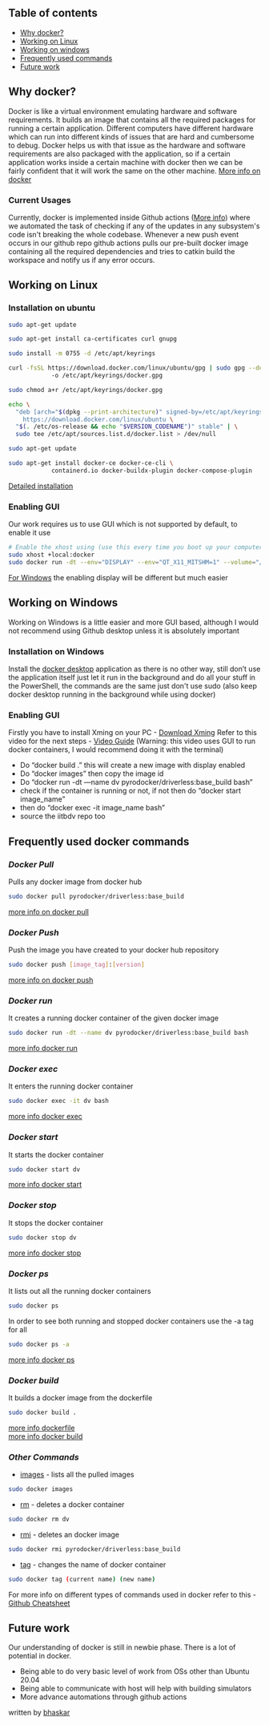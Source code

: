## Table of contents
* [Why docker?](#why-docker)
* [Working on Linux](#working-on-linux)
* [Working on windows](#working-on-windows)
* [Frequently used commands](#frequently-used-docker-commands)
* [Future work](#future-work)


## Why docker?
Docker is like a virtual environment emulating hardware and software requirements. It builds an image that contains all the required packages for running a certain application. Different computers have different hardware which can run into different kinds of issues that are hard and cumbersome to debug. Docker helps us with that issue as the hardware and software requirements are also packaged with the application, so if a certain application works inside a certain machine with docker then we can be fairly confident that it will work the same on the other machine.
[More info on docker](https://www.docker.com/what-docker#copy1) 

### Current Usages
Currently, docker is implemented inside Github actions ([More info](https://github.com/features/actions)) where we automated the task of checking if any of the updates in any subsystem's code isn't breaking the whole codebase. Whenever a new push event occurs in our github repo github actions pulls our pre-built docker image containing all the required dependencies and tries to catkin build the workspace and notify us if any error occurs.

## Working on Linux
### Installation on ubuntu
```sh
sudo apt-get update

sudo apt-get install ca-certificates curl gnupg

sudo install -m 0755 -d /etc/apt/keyrings

curl -fsSL https://download.docker.com/linux/ubuntu/gpg | sudo gpg --dearmor \ 
			-o /etc/apt/keyrings/docker.gpg

sudo chmod a+r /etc/apt/keyrings/docker.gpg

echo \
  "deb [arch="$(dpkg --print-architecture)" signed-by=/etc/apt/keyrings/docker.gpg] \
	https://download.docker.com/linux/ubuntu \
  "$(. /etc/os-release && echo "$VERSION_CODENAME")" stable" | \
  sudo tee /etc/apt/sources.list.d/docker.list > /dev/null

sudo apt-get update

sudo apt-get install docker-ce docker-ce-cli \
			containerd.io docker-buildx-plugin docker-compose-plugin
```
[Detailed installation](https://docs.docker.com/engine/install/ubuntu/)
### Enabling GUI
Our work requires us to use GUI which is not supported by default, to enable it use
```sh
# Enable the xhost using (use this every time you boot up your computer)
sudo xhost +local:docker
sudo docker run -dt --env="DISPLAY" --env="QT_X11_MITSHM=1" --volume="/tmp/.X11-unix:/tmp/.X11-unix:rw" \ --device=/dev/dri:/dev/dri --name dv pyrodocker/driverless:base_build bash
```
[For Windows](#installation-on-windows) the enabling display will be different but much easier 

## Working on Windows
Working on Windows is a little easier and more GUI based, although I would not recommend using Github desktop unless it is absolutely important 
### Installation on Windows
Install the [docker desktop](https://docs.docker.com/desktop/install/windows-install/) application as there is no other way, still don’t use the application itself just let it run in the background and do all your stuff in the PowerShell, the commands are the same just don't use sudo (also keep docker desktop running in the background while using docker)
### Enabling GUI
Firstly you have to install Xming on your PC - [Download Xming](https://sourceforge.net/projects/xming/)
Refer to this video for the next steps - [Video Guide](https://youtu.be/BDilFZ9C9mw?t=23) (Warning: this video uses GUI to run docker containers, I would recommend doing it with the terminal)
- Do “docker build .” this will create a new image with display enabled
- Do “docker images” then copy the image id
- Do “docker run -dt —name dv pyrodocker/driverless:base_build bash”
- check if the container is running or not, if not then do “docker start image_name”
- then do “docker exec -it image_name bash”
- source the iitbdv repo too

## Frequently used docker commands

### *Docker Pull*
Pulls any docker image from docker hub
```sh
sudo docker pull pyrodocker/driverless:base_build
```
[more info on docker pull](https://docs.docker.com/engine/reference/commandline/pull)


### *Docker Push*
Push the image you have created to your docker hub repository
```sh
sudo docker push [image_tag]:[version]
```
[more info on docker push](https://docs.docker.com/engine/reference/commandline/push)


### *Docker run*
It creates a running docker container of the given docker image
```sh
sudo docker run -dt --name dv pyrodocker/driverless:base_build bash
```
[more info docker run](https://docs.docker.com/engine/reference/commandline/run)


### *Docker exec*
It enters the running docker container
```sh
sudo docker exec -it dv bash
```
[more info docker exec](https://docs.docker.com/engine/reference/commandline/exec)


### *Docker start*
It starts the docker container
```sh
sudo docker start dv
```
[more info docker start](https://docs.docker.com/engine/reference/commandline/start)


### *Docker stop*
It stops the docker container
```sh
sudo docker stop dv
```
[more info docker stop](https://docs.docker.com/engine/reference/commandline/stop)


### *Docker ps*
It lists out all the running docker containers
```sh
sudo docker ps
```
In order to see both running and stopped docker containers use the -a tag for all
```sh
sudo docker ps -a
```
[more info docker ps](https://docs.docker.com/engine/reference/commandline/ps)


### *Docker build*
It builds a docker image from the dockerfile
```sh
sudo docker build .
```
[more info dockerfile](https://docs.docker.com/engine/reference/builder/) \
[more info docker build](https://docs.docker.com/engine/reference/commandline/build)


### *Other Commands*
* [images](https://docs.docker.com/engine/reference/commandline/images) - lists all the pulled images
```sh
sudo docker images 
```

* [rm](https://docs.docker.com/engine/reference/commandline/rm) - deletes a docker container
```sh
sudo docker rm dv
```

* [rmi](https://docs.docker.com/engine/reference/commandline/rmi) - deletes an docker image
```sh
sudo docker rmi pyrodocker/driverless:base_build
```

* [tag](https://docs.docker.com/engine/reference/commandline/tag) - changes the name of docker container
```sh
sudo docker tag (current name) (new name)
```

For more info on different types of commands used in docker refer to this -
[Github Cheatsheet](https://github.com/wsargent/docker-cheat-sheet)

## Future work
Our understanding of docker is still in newbie phase. There is a lot of potential in docker.
- Being able to do very basic level of work from OSs other than Ubuntu 20.04
- Being able to communicate with host will help with building simulators
- More advance automations through github actions

written by [bhaskar](https://github.com/PyroSage)